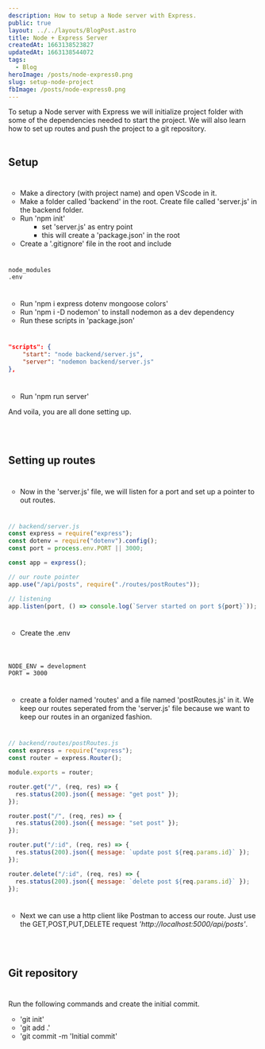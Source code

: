 ```yaml
---
description: How to setup a Node server with Express.
public: true
layout: ../../layouts/BlogPost.astro
title: Node + Express Server
createdAt: 1663138523827
updatedAt: 1663138544072
tags:
  - Blog
heroImage: /posts/node-express0.png
slug: setup-node-project
fbImage: /posts/node-express0.png
---
```


<style>

ul li {
  list-style-type: circle;
}

ul li li {
 list-style-type: square;
  margin-left: 20px;
}


 hr {
  height:10px; 
  visibility:hidden;
 }
</style>

To setup a Node server with Express we will initialize project folder with some of the dependencies needed to start the project. We will also learn how to set up routes and push the project to a git repository.
<br></br>

## Setup

<hr></hr>

- Make a directory (with project name) and open VScode in it.
- Make a folder called 'backend' in the root. Create file called 'server.js' in the backend folder.
- Run 'npm init'
  - set 'server.js' as entry point
  - this will create a 'package.json' in the root
- Create a '.gitignore' file in the root and include

<hr></hr>

```.gitignore
node_modules
.env
```

<hr></hr>

- Run 'npm i express dotenv mongoose colors'
- Run 'npm i -D nodemon' to install nodemon as a dev dependency
- Run these scripts in 'package.json'

<hr></hr>

```json
"scripts": {
    "start": "node backend/server.js",
    "server": "nodemon backend/server.js"
},
```

<hr></hr>

- Run 'npm run server'

And voila, you are all done setting up.

<br></br>

## Setting up routes

<hr></hr>

- Now in the 'server.js' file, we will listen for a port and set up a pointer to out routes.

<hr></hr>

```javascript
// backend/server.js
const express = require("express");
const dotenv = require("dotenv").config();
const port = process.env.PORT || 3000;

const app = express();

// our route pointer
app.use("/api/posts", require("./routes/postRoutes"));

// listening
app.listen(port, () => console.log(`Server started on port ${port}`));
```

<hr></hr>

- Create the .env

<hr></hr>

```.env;

NODE_ENV = development
PORT = 3000
```

<hr></hr>

- create a folder named 'routes' and a file named 'postRoutes.js' in it.
  We keep our routes seperated from the 'server.js' file because we want to keep our routes in an organized fashion.

<hr></hr>

```javascript
// backend/routes/postRoutes.js
const express = require("express");
const router = express.Router();

module.exports = router;

router.get("/", (req, res) => {
  res.status(200).json({ message: "get post" });
});

router.post("/", (req, res) => {
  res.status(200).json({ message: "set post" });
});

router.put("/:id", (req, res) => {
  res.status(200).json({ message: `update post ${req.params.id}` });
});

router.delete("/:id", (req, res) => {
  res.status(200).json({ message: `delete post ${req.params.id}` });
});
```

<hr></hr>

- Next we can use a http client like Postman to access our route. Just use the GET,POST,PUT,DELETE request _'http://localhost:5000/api/posts'_.

<br></br>

## Git repository

<hr></hr>

Run the following commands and create the initial commit.

- 'git init'
- 'git add .'
- 'git commit -m 'Initial commit'
